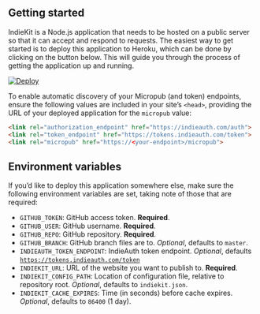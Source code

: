 ## Getting started

IndieKit is a Node.js application that needs to be hosted on a public server so that it can accept and respond to requests. The easiest way to get started is to deploy this application to Heroku, which can be done by clicking on the button below. This will guide you through the process of getting the application up and running.

[![Deploy](https://www.herokucdn.com/deploy/button.svg)](https://heroku.com/deploy?template=https://github.com/paulrobertlloyd/indiekit)

To enable automatic discovery of your Micropub (and token) endpoints, ensure the following values are included in your site’s `<head>`, providing the URL of your deployed application for the `micropub` value:

```html
<link rel="authorization_endpoint" href="https://indieauth.com/auth">
<link rel="token_endpoint" href="https://tokens.indieauth.com/token">
<link rel="micropub" href="https://<your-endpoint>/micropub">
```

## Environment variables

If you’d like to deploy this application somewhere else, make sure the following environment variables are set, taking note of those that are required:

* `GITHUB_TOKEN`: GitHub access token. **Required**.
* `GITHUB_USER`: GitHub username. **Required**.
* `GITHUB_REPO`: GitHub repository. **Required**.
* `GITHUB_BRANCH`: GitHub branch files are to. *Optional*, defaults to `master`.
* `INDIEAUTH_TOKEN_ENDPOINT`: IndieAuth token endpoint. *Optional*, defaults [`https://tokens.indieauth.com/token`](https://tokens.indieauth.com/token)
* `INDIEKIT_URL`: URL of the website you want to publish to. **Required**.
* `INDIEKIT_CONFIG_PATH`: Location of configuration file, relative to repository root. *Optional*, defaults to `indiekit.json`.
* `INDIEKIT_CACHE_EXPIRES`: Time (in seconds) before cache expires. *Optional*, defaults to `86400` (1 day).

